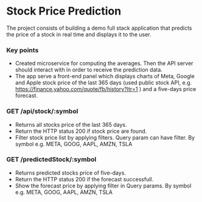 # Stock Price Prediction

The project consists of building a demo full stack application that predicts the price of a stock in real time and displays it to the user.

### Key points
- Created microservice for computing the averages. Then the API server should interact with in order to receive the prediction data.
- The app serve a front-end panel which displays charts of Meta, Google and Apple stock price of the last 365 days (used public stock API, e.g. https://finance.yahoo.com/quote/fb/history?ltr=1 ) and a five-days price forecast.


### GET /api/stock/:symbol
- Returns all stocks price of the last 365 days. 
- Return the HTTP status 200 if stock price are found.
- Filter stock price list by applying filters. Query param can have filter.
  By symbol e.g. META, GOOG, AAPL, AMZN, TSLA

### GET /predictedStock/:symbol
- Returns predicted stocks price of five-days. 
- Return the HTTP status 200 if the forecast successfull.
- Show the forecast price by applying filter in Query params.
  By symbol e.g. META, GOOG, AAPL, AMZN, TSLA

